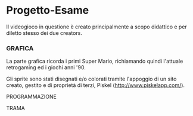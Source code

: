 # Progetto-Esame
Il videogioco in questione è creato principalmente a scopo didattico e per diletto stesso dei due creators.

<b><h3>GRAFICA</h3></b>

La parte grafica ricorda i primi Super Mario, richiamando quindi l'attuale retrogaming ed i giochi anni '90.

Gli sprite sono stati disegnati e/o colorati tramite l'appoggio di un sito creato, gestito e di proprietà di terzi, Piskel (http://www.piskelapp.com/).


PROGRAMMAZIONE

TRAMA
